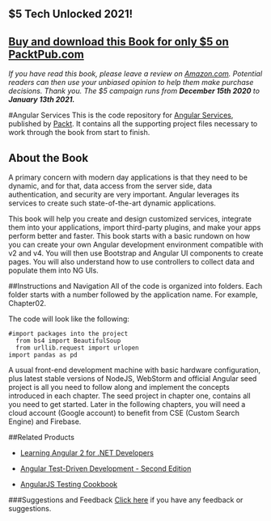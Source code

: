 ## $5 Tech Unlocked 2021!
[Buy and download this Book for only $5 on PacktPub.com](https://www.packtpub.com/product/angular-services/9781785882616)
-----
*If you have read this book, please leave a review on [Amazon.com](https://www.amazon.com/gp/product/1785882619).     Potential readers can then use your unbiased opinion to help them make purchase decisions. Thank you. The $5 campaign         runs from __December 15th 2020__ to __January 13th 2021.__*

#Angular Services
This is the code repository for [Angular Services](https://www.packtpub.com/web-development/angular-services?utm_source=github&utm_medium=repository&utm_campaign=9781785882616), published by [Packt](https://www.packtpub.com/?utm_source=github). It contains all the supporting project files necessary to work through the book from start to finish.
## About the Book
A primary concern with modern day applications is that they need to be dynamic, and for that, data access from the server side, data authentication, and security are very important. Angular leverages its services to create such state-of-the-art dynamic applications.

This book will help you create and design customized services, integrate them into your applications, import third-party plugins, and make your apps perform better and faster. This book starts with a basic rundown on how you can create your own Angular development environment compatible with v2 and v4. You will then use Bootstrap and Angular UI components to create pages. You will also understand how to use controllers to collect data and populate them into NG UIs.


##Instructions and Navigation
All of the code is organized into folders. Each folder starts with a number followed by the application name. For example, Chapter02.



The code will look like the following:
```
#import packages into the project
  from bs4 import BeautifulSoup
  from urllib.request import urlopen
import pandas as pd
```

A usual front-end development machine with basic hardware configuration, plus latest
stable versions of NodeJS, WebStorm and official Angular seed project is all you need to
follow along and implement the concepts introduced in each chapter. The seed project in
chapter one, contains all you need to get started. Later in the following chapters, you will
need a cloud account (Google account) to benefit from CSE (Custom Search Engine) and
Firebase.

##Related Products
* [Learning Angular 2 for .NET Developers](https://www.packtpub.com/web-development/learning-angular-2-net-developers?utm_source=github&utm_medium=repository&utm_campaign=9781785884283)

* [Angular Test-Driven Development - Second Edition](https://www.packtpub.com/web-development/angular-test-driven-development-second-edition?utm_source=github&utm_medium=repository&utm_campaign=9781786465474)

* [AngularJS Testing Cookbook](https://www.packtpub.com/web-development/angularjs-testing-cookbook?utm_source=github&utm_medium=repository&utm_campaign=9781783983742)

###Suggestions and Feedback
[Click here](https://docs.google.com/forms/d/e/1FAIpQLSe5qwunkGf6PUvzPirPDtuy1Du5Rlzew23UBp2S-P3wB-GcwQ/viewform) if you have any feedback or suggestions.
